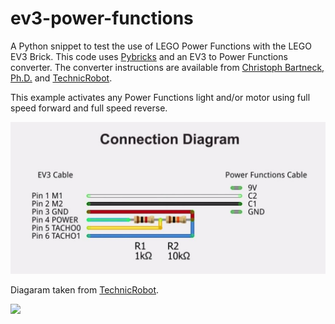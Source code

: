 # ev3-power-functions
A Python snippet to test the use of LEGO Power Functions with the LEGO EV3 Brick. This code uses [Pybricks](https://pybricks.com/) and an EV3 to Power Functions converter. The converter instructions are available from [Christoph Bartneck, Ph.D.](https://www.bartneck.de/2015/06/0) and [TechnicRobot](https://www.youtube.com/watch?v=Ns3TODgRlCE).

This example activates any Power Functions light and/or motor using full speed forward and full speed reverse. 

![Connection Diagram](https://github.com/codeadamca/ev3-power-functions/blob/master/connection-diagram.jpg?raw=true)

Diagaram taken from [TechnicRobot](https://www.youtube.com/watch?v=Ns3TODgRlCE).

<a href="https://codeadam.ca">
<img src="https://codeadam.ca/images/code-block.png" width="100">
</a>

